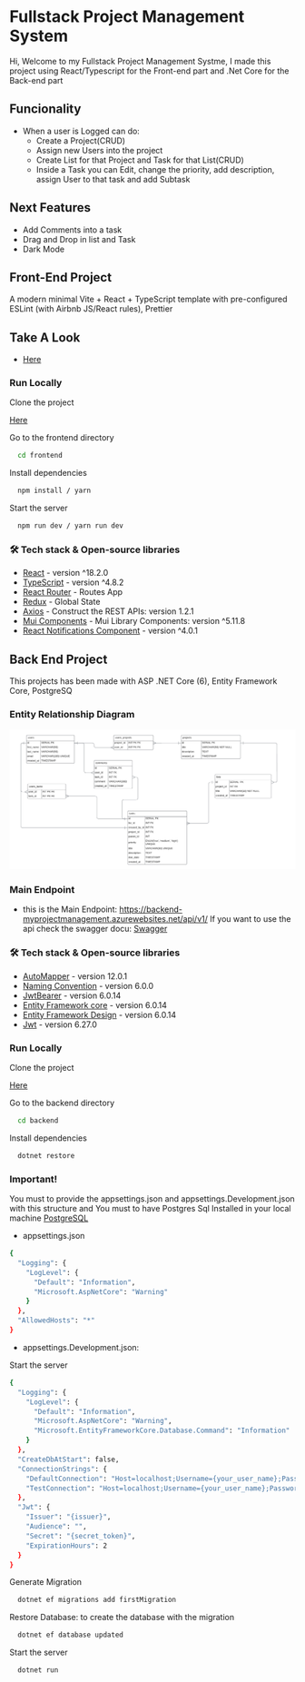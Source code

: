 
# Fullstack Project Management System
Hi, Welcome to my Fullstack Project Management Systme, I made this project using React/Typescript for the Front-end part and .Net Core for the Back-end part

## Funcionality
* When a user is Logged can do:
    * Create a Project(CRUD)
    * Assign new Users into the project
    * Create List for that Project and Task for that List(CRUD)
    * Inside a Task you can Edit, change the priority, add description, assign User to that task and add Subtask

## Next Features
* Add Comments into a task
* Drag and Drop in list and Task 
* Dark Mode

## Front-End Project
A modern minimal Vite + React + TypeScript template with pre-configured ESLint (with Airbnb JS/React rules), Prettier

## Take A Look

- [Here](https://stellular-rabanadas-0d544f.netlify.app)

### Run Locally

Clone the project

[Here](https://github.com/DanielMM161/FullStack-ProjectManagement/archive/refs/heads/main.zip) 

Go to the frontend directory

```bash
  cd frontend
```

Install dependencies

```bash
  npm install / yarn
```

Start the server

```bash
  npm run dev / yarn run dev
```
### 🛠 Tech stack & Open-source libraries
- [React](https://github.com/facebook/react) - version ^18.2.0
- [TypeScript](https://github.com/Microsoft/TypeScript) - version ^4.8.2
- [React Router](https://github.com/remix-run/react-router#readme) - Routes App
- [Redux](https://github.com/reduxjs/redux) - Global State
- [Axios](https://github.com/axios/axios) - Construct the REST APIs: version 1.2.1
- [Mui Components](https://mui.com/material-ui/getting-started/installation/) - Mui Library Components: version ^5.11.8
- [React Notifications Component](https://github.com/teodosii/react-notifications-component) - version ^4.0.1


## Back End Project
This projects has been made with ASP .NET Core (6), Entity Framework Core, PostgreSQ

### Entity Relationship Diagram
![Database ERD](images/ERdiagram.png)

### Main Endpoint
* this is the Main Endpoint: https://backend-myprojectmanagement.azurewebsites.net/api/v1/
If you want to use the api check the swagger docu: [Swagger](https://backend-myprojectmanagement.azurewebsites.net/index.html)

### 🛠 Tech stack & Open-source libraries
- [AutoMapper](https://www.nuget.org/packages/automapper/) - version 12.0.1
- [Naming Convention](https://www.nuget.org/packages/EFCore.NamingConventions) - version 6.0.0
- [JwtBearer](https://www.nuget.org/packages/Microsoft.AspNetCore.Authentication.JwtBearer) - version 6.0.14
- [Entity Framework core](https://www.nuget.org/packages/Microsoft.EntityFrameworkCore) - version 6.0.14
- [Entity Framework Design](https://www.nuget.org/packages/Microsoft.EntityFrameworkCore.Design/) - version 6.0.14
- [Jwt](https://www.nuget.org/packages/System.IdentityModel.Tokens.Jwt/) - version 6.27.0

### Run Locally

Clone the project

[Here](https://github.com/DanielMM161/FullStack-ProjectManagement/archive/refs/heads/main.zip) 

Go to the backend directory

```bash
  cd backend
```

Install dependencies

```bash
  dotnet restore
```

### Important!
You must to provide the appsettings.json and appsettings.Development.json with this structure
and You must to have Postgres Sql Installed in your local machine [PostgreSQL](https://www.postgresql.org/download/)

- appsettings.json
```bash
{
  "Logging": {
    "LogLevel": {
      "Default": "Information",
      "Microsoft.AspNetCore": "Warning"
    }
  },
  "AllowedHosts": "*"
}
```
- appsettings.Development.json:

Start the server
```bash
{
  "Logging": {
    "LogLevel": {
      "Default": "Information",
      "Microsoft.AspNetCore": "Warning",
      "Microsoft.EntityFrameworkCore.Database.Command": "Information"
    }
  },
  "CreateDbAtStart": false,
  "ConnectionStrings": {
    "DefaultConnection": "Host=localhost;Username={your_user_name};Password={your_password};Database=projectManagement",
    "TestConnection": "Host=localhost;Username={your_user_name};Password={your_password};Database=projectManagement"
  },
  "Jwt": {
    "Issuer": "{issuer}",
    "Audience": "",
    "Secret": "{secret_token}",
    "ExpirationHours": 2
  }
}
```

Generate Migration
```bash
  dotnet ef migrations add firstMigration
```

Restore Database: to create the database with the migration
```bash
  dotnet ef database updated
```

Start the server
```bash
  dotnet run
```
